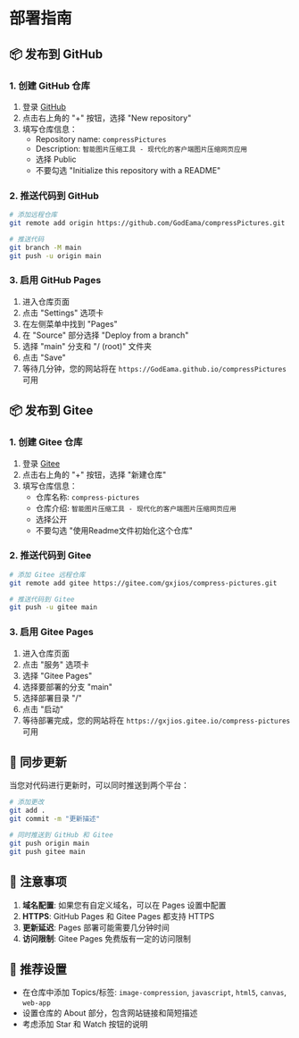 # 部署指南

## 📦 发布到 GitHub

### 1. 创建 GitHub 仓库
1. 登录 [GitHub](https://github.com)
2. 点击右上角的 "+" 按钮，选择 "New repository"
3. 填写仓库信息：
   - Repository name: `compressPictures`
   - Description: `智能图片压缩工具 - 现代化的客户端图片压缩网页应用`
   - 选择 Public
   - 不要勾选 "Initialize this repository with a README"

### 2. 推送代码到 GitHub
```bash
# 添加远程仓库
git remote add origin https://github.com/GodEama/compressPictures.git

# 推送代码
git branch -M main
git push -u origin main
```

### 3. 启用 GitHub Pages
1. 进入仓库页面
2. 点击 "Settings" 选项卡
3. 在左侧菜单中找到 "Pages"
4. 在 "Source" 部分选择 "Deploy from a branch"
5. 选择 "main" 分支和 "/ (root)" 文件夹
6. 点击 "Save"
7. 等待几分钟，您的网站将在 `https://GodEama.github.io/compressPictures` 可用

## 📦 发布到 Gitee

### 1. 创建 Gitee 仓库
1. 登录 [Gitee](https://gitee.com)
2. 点击右上角的 "+" 按钮，选择 "新建仓库"
3. 填写仓库信息：
   - 仓库名称: `compress-pictures`
   - 仓库介绍: `智能图片压缩工具 - 现代化的客户端图片压缩网页应用`
   - 选择公开
   - 不要勾选 "使用Readme文件初始化这个仓库"

### 2. 推送代码到 Gitee
```bash
# 添加 Gitee 远程仓库
git remote add gitee https://gitee.com/gxjios/compress-pictures.git

# 推送代码到 Gitee
git push -u gitee main
```

### 3. 启用 Gitee Pages
1. 进入仓库页面
2. 点击 "服务" 选项卡
3. 选择 "Gitee Pages"
4. 选择要部署的分支 "main"
5. 选择部署目录 "/"
6. 点击 "启动"
7. 等待部署完成，您的网站将在 `https://gxjios.gitee.io/compress-pictures` 可用

## 🔄 同步更新

当您对代码进行更新时，可以同时推送到两个平台：

```bash
# 添加更改
git add .
git commit -m "更新描述"

# 同时推送到 GitHub 和 Gitee
git push origin main
git push gitee main
```

## 📝 注意事项

1. **域名配置**: 如果您有自定义域名，可以在 Pages 设置中配置
2. **HTTPS**: GitHub Pages 和 Gitee Pages 都支持 HTTPS
3. **更新延迟**: Pages 部署可能需要几分钟时间
4. **访问限制**: Gitee Pages 免费版有一定的访问限制

## 🎯 推荐设置

- 在仓库中添加 Topics/标签: `image-compression`, `javascript`, `html5`, `canvas`, `web-app`
- 设置仓库的 About 部分，包含网站链接和简短描述
- 考虑添加 Star 和 Watch 按钮的说明